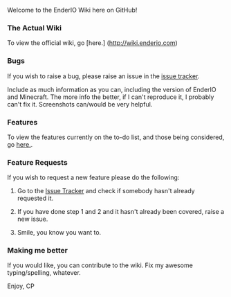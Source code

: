 Welcome to the EnderIO Wiki here on GitHub!

### The Actual Wiki
To view the official wiki, go [here.] (http://wiki.enderio.com)

### Bugs
If you wish to raise a bug, please raise an issue in the [issue tracker](https://github.com/CrazyPants/EnderIO/issues).

Include as much information as you can, including the version of EnderIO and Minecraft. The more info the better, if I can't reproduce it, I probably can't fix it. Screenshots can/would be very helpful.

### Features
To view the features currently on the to-do list, and those being considered, go [here.](https://github.com/CrazyPants/EnderIO/wiki/Planned-Features).

### Feature Requests
If you wish to request a new feature please do the following:

1. Go to the [Issue Tracker](https://github.com/CrazyPants/EnderIO/issues) and check if somebody hasn't already requested it.

2. If you have done step 1 and 2 and it hasn't already been covered, raise a new issue.

3. Smile, you know you want to.

### Making me better
If you would like, you can contribute to the wiki. Fix my awesome typing/spelling, whatever.

Enjoy,
CP